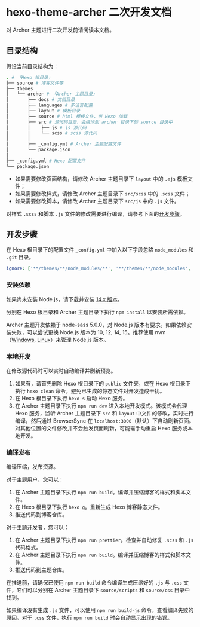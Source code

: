 # hexo-theme-archer 二次开发文档

对 Archer 主题进行二次开发前请阅读本文档。

## 目录结构

假设当前目录结构为：

```bash
. # 「Hexo 根目录」
├── source # 博客文件等
├── themes
│   └── archer # 「Archer 主题目录」
│       ├── docs # 文档目录
│       ├── languages # 多语言配置
│       ├── layout # 模板目录
│       ├── source # html 模板文件，供 Hexo 加载
│       ├── src # 源代码目录，会编译到 archer 目录下的 source 目录中
│       │    ├── js # js 源代码
│       │    └── scss # scss 源代码
│       │
│       ├── _config.yml # Archer 主题配置文件
│       └── package.json
│
├── _config.yml # Hexo 配置文件
└── package.json
```

- 如果需要修改页面结构，请修改 Archer 主题目录下 `layout` 中的 `.ejs` 模板文件；
- 如果需要修改样式，请修改 Archer 主题目录下 `src/scss` 中的 `.scss` 文件；
- 如果需要修改脚本，请修改 Archer 主题目录下 `src/js` 中的 `.js` 文件。

对样式 `.scss` 和脚本 `.js` 文件的修改需要进行编译，请参考下面的[开发步骤](#开发步骤)。

## 开发步骤

在 Hexo 根目录下的配置文件 `_config.yml` 中加入以下字段忽略 `node_modules` 和 `.git` 目录。

```yaml
ignore: ['**/themes/**/node_modules/**', '**/themes/**/node_modules', '**/themes/**/.git', '**/themes/**/.git/**']
```

### 安装依赖

如果尚未安装 Node.js，请下载并安装 [14.x 版本](https://nodejs.org/dist/v14.17.3/)。

分别在 Hexo 根目录和 Archer 主题目录下执行 `npm install` 以安装所需依赖。

Archer 主题开发依赖于 node-sass 5.0.0，对 Node.js 版本有要求。如果依赖安装失败，可以尝试更换 Node.js 版本为 10, 12, 14, 15。推荐使用
nvm（[Windows](https://github.com/coreybutler/nvm-windows), [Linux](https://github.com/nvm-sh/nvm)）来管理 Node.js 版本。

### 本地开发

在修改源代码时可以实时自动编译并刷新预览。

1. 如果有，请首先删除 Hexo 根目录下的 `public` 文件夹，或在 Hexo 根目录下执行 `hexo clean` 命令。避免已生成的静态文件对开发造成干扰。
2. 在 Hexo 根目录下执行 `hexo s` 启动 Hexo 服务。
3. 在 Archer 主题目录下执行 `npm run dev` 进入本地开发模式。该模式会代理 Hexo 服务，监听 Archer 主题目录下 `src` 和 `layout` 中文件的修改，实时进行编译，然后通过
   BrowserSync 在 `localhost:3000`（默认）下自动刷新页面。对其他位置的文件修改并不会触发页面刷新，可能需手动重启 Hexo 服务或本地开发。

### 编译发布

编译压缩，发布资源。

对于主题用户，您可以：

1. 在 Archer 主题目录下执行 `npm run build`。编译并压缩博客的样式和脚本文件。
2. 在 Hexo 根目录下执行 `hexo g`。重新生成 Hexo 博客静态文件。
3. 推送代码到博客仓库。

对于主题开发者，您可以：

1. 在 Archer 主题目录下执行 `npm run prettier`。检查并自动修复 `.scss` 和 `.js` 代码格式。
2. 在 Archer 主题目录下执行 `npm run build`。编译并压缩博客的样式和脚本文件。
3. 推送代码到主题仓库。

在推送前，请确保已使用 `npm run build` 命令编译生成压缩好的 `.js` 与 `.css` 文件，它们可以分别在 Archer 主题目录下 `source/scripts` 和 `source/css` 目录中找到。

如果编译没有生成 `.js` 文件，可以使用 `npm run build-js` 命令，查看编译失败的原因。对于 `.css` 文件，执行 `npm run build` 时会自动显示出现的错误。
